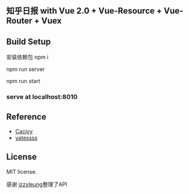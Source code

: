 
## 知乎日报 with Vue 2.0 + Vue-Resource + Vue-Router + Vuex

## Build Setup

安装依赖包
npm i

npm run server

npm run start

### serve at localhost:8010

## Reference

- [Cacivy](https://github.com/Cacivy/zhihudaily)
- [yatessss](https://github.com/yatessss/zhihudaily-vue)

## License

MIT license.

感谢 [izzyleung](https://github.com/izzyleung/ZhihuDailyPurify/wiki/%E7%9F%A5%E4%B9%8E%E6%97%A5%E6%8A%A5-API-%E5%88%86%E6%9E%90)整理了API
